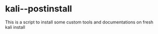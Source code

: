 # kali--postinstall
This is a script to install some custom tools and documentations on fresh kali install
